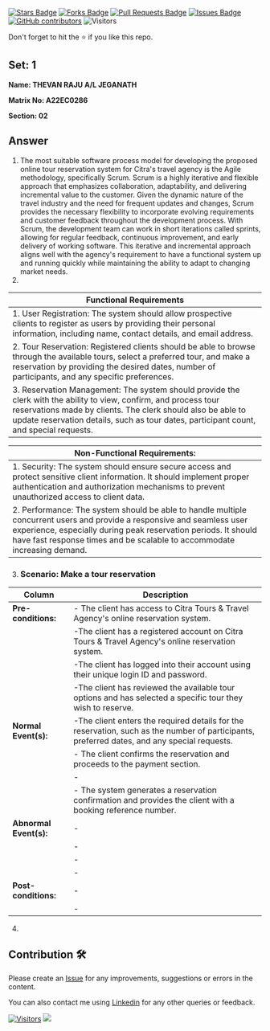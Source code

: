 <a href="https://github.com/drshahizan/learn-php/stargazers"><img src="https://img.shields.io/github/stars/drshahizan/learn-php" alt="Stars Badge"/></a>
<a href="https://github.com/drshahizan/learn-php/network/members"><img src="https://img.shields.io/github/forks/drshahizan/learn-php" alt="Forks Badge"/></a>
<a href="https://github.com/drshahizan/learn-php/pulls"><img src="https://img.shields.io/github/issues-pr/drshahizan/learn-php" alt="Pull Requests Badge"/></a>
<a href="https://github.com/drshahizan/learn-php/issues"><img src="https://img.shields.io/github/issues/drshahizan/learn-php" alt="Issues Badge"/></a>
<a href="https://github.com/drshahizan/learn-php/graphs/contributors"><img alt="GitHub contributors" src="https://img.shields.io/github/contributors/drshahizan/learn-php?color=2b9348"></a>
![Visitors](https://api.visitorbadge.io/api/visitors?path=https%3A%2F%2Fgithub.com%2Fdrshahizan%2Fsoftware-engineering&labelColor=%23d9e3f0&countColor=%23697689&style=flat)

Don't forget to hit the :star: if you like this repo.

## Set: 1

**Name: THEVAN RAJU A/L JEGANATH**

**Matrix No: A22EC0286**

**Section: 02**

## Answer
1. The most suitable software process model for developing the proposed online tour reservation system for Citra's travel agency is the Agile methodology, specifically Scrum. Scrum is a highly iterative and flexible approach that emphasizes collaboration, adaptability, and delivering incremental value to the customer. Given the dynamic nature of the travel industry and the need for frequent updates and changes, Scrum provides the necessary flexibility to incorporate evolving requirements and customer feedback throughout the development process. With Scrum, the development team can work in short iterations called sprints, allowing for regular feedback, continuous improvement, and early delivery of working software. This iterative and incremental approach aligns well with the agency's requirement to have a functional system up and running quickly while maintaining the ability to adapt to changing market needs.
2.
| **Functional Requirements** |
|--------------------------------------------------------|
| 1. User Registration: The system should allow prospective clients to register as users by providing their personal information, including name, contact details, and email address.     |
| 2. Tour Reservation: Registered clients should be able to browse through the available tours, select a preferred tour, and make a reservation by providing the desired dates, number of participants, and any specific preferences.|
| 3. Reservation Management: The system should provide the clerk with the ability to view, confirm, and process tour reservations made by clients. The clerk should also be able to update reservation details, such as tour dates, participant count, and special requests.   |

| **Non-Functional Requirements:** |
|--------------------------------------------------------|
| 1. Security: The system should ensure secure access and protect sensitive client information. It should implement proper authentication and authorization mechanisms to prevent unauthorized access to client data.     |
| 2. Performance: The system should be able to handle multiple concurrent users and provide a responsive and seamless user experience, especially during peak reservation periods. It should have fast response times and be scalable to accommodate increasing demand.|

3. ### Scenario: Make a tour reservation
| Column | Description |
|-----------------------------|----------------------------------|
| **Pre-conditions:**         |- The client has access to Citra Tours & Travel Agency's online reservation system.  |
|        |-The client has a registered account on Citra Tours & Travel Agency's online reservation system.  |
|        |-The client has logged into their account using their unique login ID and password.  |
|                             |-The client has reviewed the available tour options and has selected a specific tour they wish to reserve.  |
| **Normal Event(s):**        |-The client enters the required details for the reservation, such as the number of participants, preferred dates, and any special requests.  |
|                             |- The client confirms the reservation and proceeds to the payment section.|
|                             |-  |
|                             |- The system generates a reservation confirmation and provides the client with a booking reference number. |
| **Abnormal Event(s):**      |-  |
|                             |-  |
|                             |-  |
|                             |-  |
| **Post-conditions:**        |-  |
|                             |-  |
4. 






## Contribution 🛠️
Please create an [Issue](https://github.com/drshahizan/learn-php/issues) for any improvements, suggestions or errors in the content.

You can also contact me using [Linkedin](https://www.linkedin.com/in/drshahizan/) for any other queries or feedback.

[![Visitors](https://api.visitorbadge.io/api/visitors?path=https%3A%2F%2Fgithub.com%2Fdrshahizan&labelColor=%23697689&countColor=%23555555&style=plastic)](https://visitorbadge.io/status?path=https%3A%2F%2Fgithub.com%2Fdrshahizan)
![](https://hit.yhype.me/github/profile?user_id=81284918)



